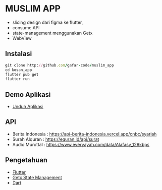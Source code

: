 
# MUSLIM APP
- slicing design dari figma ke flutter,
- consume API
- state-management menggunakan Getx
- WebView

## Instalasi
```ruby
git clone http://github.com/gafar-code/muslim_app
cd kosan_app
flutter pub get
flutter run
```
## Demo Aplikasi
- [Unduh Aplikasi](https://github.com/gafar-code/muslim_app/releases/download/demo/app-release.signed.apk)
## API
- Berita Indonesia : https://api-berita-indonesia.vercel.app/cnbc/syariah
- Surah Alquran : https://equran.id/api/surat
- Audio Murottal : https://www.everyayah.com/data/Alafasy_128kbps

## Pengetahuan

 - [Flutter](https://flutter.dev)
 - [Getx State Management](https://https://pub.dev/packages/get)
 - [Dart](https://dart.dev/)

